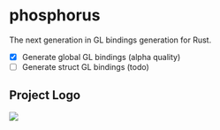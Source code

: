# phosphorus

The next generation in GL bindings generation for Rust.

* [x] Generate global GL bindings (alpha quality)
* [ ] Generate struct GL bindings (todo)

## Project Logo

![](https://upload.wikimedia.org/wikipedia/commons/thumb/d/da/White_phosphorus_glowing_e17.png/800px-White_phosphorus_glowing_e17.png)
